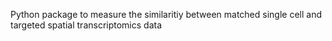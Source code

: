 Python package to measure the similaritiy between matched single cell and targeted spatial transcriptomics data
